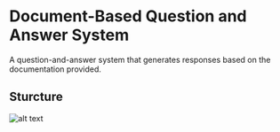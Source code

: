 # Document-Based Question and Answer System
A question-and-answer system that generates responses based on the documentation provided. 

## Sturcture
![alt text]([https://github.com/benaxline/QnA-doc-bot/pics/general_system.png](https://github.com/benaxline/QnA-doc-bot/blob/main/pics/general_system.png))

